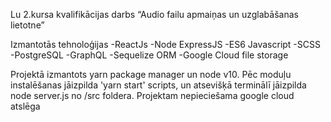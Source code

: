 Lu 2.kursa kvalifikācijas darbs
“Audio failu apmaiņas un uzglabāšanas lietotne”

Izmantotās tehnoloģijas
  -ReactJs
  -Node ExpressJS
  -ES6 Javascript
  -SCSS
  -PostgreSQL
  -GraphQL
  -Sequelize ORM
  -Google Cloud file storage

Projektā izmantots yarn package manager un node v10.
Pēc moduļu instalēšanas jāizpilda 'yarn start' scripts, un atsevišķā terminālī jāizpilda node server.js no /src foldera.
Projektam nepieciešama google cloud atslēga
